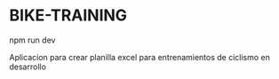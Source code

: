 # BIKE-TRAINING

npm run dev

Aplicacion para crear planilla excel para entrenamientos de ciclismo en desarrollo
